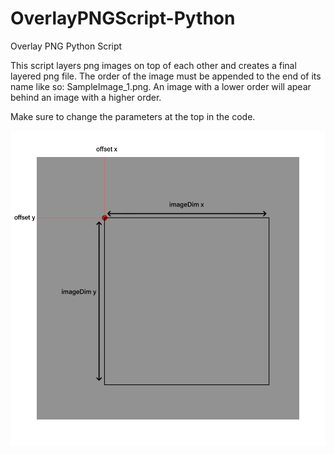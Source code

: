 # OverlayPNGScript-Python
 Overlay PNG Python Script

This script layers png images on top of each other and creates a final layered png file.
The order of the image must be appended to the end of its name like so: SampleImage_1.png.
An image with a lower order will apear behind an image with a higher order.

Make sure to change the parameters at the top in the code.

![Image not found](/Screenshots/CropOffsetScreenshot.png?raw=true "How cropping offset works")